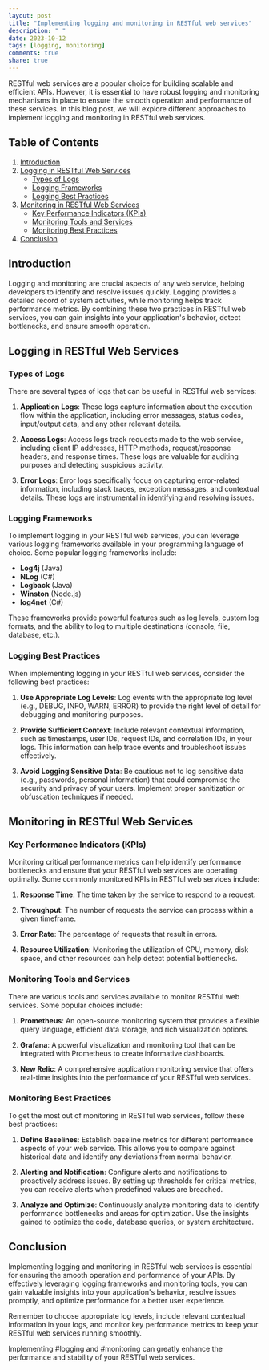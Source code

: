 ```yaml
---
layout: post
title: "Implementing logging and monitoring in RESTful web services"
description: " "
date: 2023-10-12
tags: [logging, monitoring]
comments: true
share: true
---
```


RESTful web services are a popular choice for building scalable and efficient APIs. However, it is essential to have robust logging and monitoring mechanisms in place to ensure the smooth operation and performance of these services. In this blog post, we will explore different approaches to implement logging and monitoring in RESTful web services.

## Table of Contents
1. [Introduction](#introduction)
2. [Logging in RESTful Web Services](#logging-in-restful-web-services)
   - [Types of Logs](#types-of-logs)
   - [Logging Frameworks](#logging-frameworks)
   - [Logging Best Practices](#logging-best-practices)
3. [Monitoring in RESTful Web Services](#monitoring-in-restful-web-services)
   - [Key Performance Indicators (KPIs)](#key-performance-indicators-kpis)
   - [Monitoring Tools and Services](#monitoring-tools-and-services)
   - [Monitoring Best Practices](#monitoring-best-practices)
4. [Conclusion](#conclusion)

## Introduction <a name="introduction"></a>

Logging and monitoring are crucial aspects of any web service, helping developers to identify and resolve issues quickly. Logging provides a detailed record of system activities, while monitoring helps track performance metrics. By combining these two practices in RESTful web services, you can gain insights into your application's behavior, detect bottlenecks, and ensure smooth operation.

## Logging in RESTful Web Services <a name="logging-in-restful-web-services"></a>

### Types of Logs <a name="types-of-logs"></a>

There are several types of logs that can be useful in RESTful web services:

1. **Application Logs**: These logs capture information about the execution flow within the application, including error messages, status codes, input/output data, and any other relevant details.

2. **Access Logs**: Access logs track requests made to the web service, including client IP addresses, HTTP methods, request/response headers, and response times. These logs are valuable for auditing purposes and detecting suspicious activity.

3. **Error Logs**: Error logs specifically focus on capturing error-related information, including stack traces, exception messages, and contextual details. These logs are instrumental in identifying and resolving issues.

### Logging Frameworks <a name="logging-frameworks"></a>

To implement logging in your RESTful web services, you can leverage various logging frameworks available in your programming language of choice. Some popular logging frameworks include:

- **Log4j** (Java)
- **NLog** (C#)
- **Logback** (Java)
- **Winston** (Node.js)
- **log4net** (C#)

These frameworks provide powerful features such as log levels, custom log formats, and the ability to log to multiple destinations (console, file, database, etc.).

### Logging Best Practices <a name="logging-best-practices"></a>

When implementing logging in your RESTful web services, consider the following best practices:

1. **Use Appropriate Log Levels**: Log events with the appropriate log level (e.g., DEBUG, INFO, WARN, ERROR) to provide the right level of detail for debugging and monitoring purposes.

2. **Provide Sufficient Context**: Include relevant contextual information, such as timestamps, user IDs, request IDs, and correlation IDs, in your logs. This information can help trace events and troubleshoot issues effectively.

3. **Avoid Logging Sensitive Data**: Be cautious not to log sensitive data (e.g., passwords, personal information) that could compromise the security and privacy of your users. Implement proper sanitization or obfuscation techniques if needed.

## Monitoring in RESTful Web Services <a name="monitoring-in-restful-web-services"></a>

### Key Performance Indicators (KPIs) <a name="key-performance-indicators-kpis"></a>

Monitoring critical performance metrics can help identify performance bottlenecks and ensure that your RESTful web services are operating optimally. Some commonly monitored KPIs in RESTful web services include:

1. **Response Time**: The time taken by the service to respond to a request.

2. **Throughput**: The number of requests the service can process within a given timeframe.

3. **Error Rate**: The percentage of requests that result in errors.

4. **Resource Utilization**: Monitoring the utilization of CPU, memory, disk space, and other resources can help detect potential bottlenecks.

### Monitoring Tools and Services <a name="monitoring-tools-and-services"></a>

There are various tools and services available to monitor RESTful web services. Some popular choices include:

1. **Prometheus**: An open-source monitoring system that provides a flexible query language, efficient data storage, and rich visualization options.

2. **Grafana**: A powerful visualization and monitoring tool that can be integrated with Prometheus to create informative dashboards.

3. **New Relic**: A comprehensive application monitoring service that offers real-time insights into the performance of your RESTful web services.

### Monitoring Best Practices <a name="monitoring-best-practices"></a>

To get the most out of monitoring in RESTful web services, follow these best practices:

1. **Define Baselines**: Establish baseline metrics for different performance aspects of your web service. This allows you to compare against historical data and identify any deviations from normal behavior.

2. **Alerting and Notification**: Configure alerts and notifications to proactively address issues. By setting up thresholds for critical metrics, you can receive alerts when predefined values are breached.

3. **Analyze and Optimize**: Continuously analyze monitoring data to identify performance bottlenecks and areas for optimization. Use the insights gained to optimize the code, database queries, or system architecture.

## Conclusion <a name="conclusion"></a>

Implementing logging and monitoring in RESTful web services is essential for ensuring the smooth operation and performance of your APIs. By effectively leveraging logging frameworks and monitoring tools, you can gain valuable insights into your application's behavior, resolve issues promptly, and optimize performance for a better user experience.

Remember to choose appropriate log levels, include relevant contextual information in your logs, and monitor key performance metrics to keep your RESTful web services running smoothly.

Implementing #logging and #monitoring can greatly enhance the performance and stability of your RESTful web services.